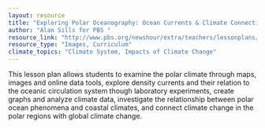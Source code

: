 ```yaml
---
layout: resource
title: "Exploring Polar Oceanography: Ocean Currents & Climate Connections "
author: "Alan Sills for PBS "
resource_link: "http://www.pbs.org/newshour/extra/teachers/lessonplans/science/jan-june08/polar_..."
resource_type: "Images, Curriculum"
climate_topics: "Climate System, Impacts of Climate Change"
---
```


This lesson plan allows students to examine the polar climate through maps, images and online data tools, explore density currents and their relation to the oceanic circulation system though laboratory experiments, create graphs and analyze climate data, investigate the relationship between polar ocean phenomena and coastal climates, and connect climate change in the polar regions with global climate change.

